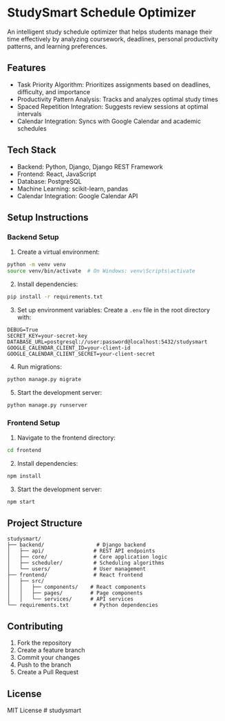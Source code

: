 # StudySmart Schedule Optimizer

An intelligent study schedule optimizer that helps students manage their time effectively by analyzing coursework, deadlines, personal productivity patterns, and learning preferences.

## Features

- Task Priority Algorithm: Prioritizes assignments based on deadlines, difficulty, and importance
- Productivity Pattern Analysis: Tracks and analyzes optimal study times
- Spaced Repetition Integration: Suggests review sessions at optimal intervals
- Calendar Integration: Syncs with Google Calendar and academic schedules

## Tech Stack

- Backend: Python, Django, Django REST Framework
- Frontend: React, JavaScript
- Database: PostgreSQL
- Machine Learning: scikit-learn, pandas
- Calendar Integration: Google Calendar API

## Setup Instructions

### Backend Setup

1. Create a virtual environment:
```bash
python -m venv venv
source venv/bin/activate  # On Windows: venv\Scripts\activate
```

2. Install dependencies:
```bash
pip install -r requirements.txt
```

3. Set up environment variables:
Create a `.env` file in the root directory with:
```
DEBUG=True
SECRET_KEY=your-secret-key
DATABASE_URL=postgresql://user:password@localhost:5432/studysmart
GOOGLE_CALENDAR_CLIENT_ID=your-client-id
GOOGLE_CALENDAR_CLIENT_SECRET=your-client-secret
```

4. Run migrations:
```bash
python manage.py migrate
```

5. Start the development server:
```bash
python manage.py runserver
```

### Frontend Setup

1. Navigate to the frontend directory:
```bash
cd frontend
```

2. Install dependencies:
```bash
npm install
```

3. Start the development server:
```bash
npm start
```

## Project Structure

```
studysmart/
├── backend/                 # Django backend
│   ├── api/                # REST API endpoints
│   ├── core/               # Core application logic
│   ├── scheduler/          # Scheduling algorithms
│   └── users/              # User management
├── frontend/               # React frontend
│   ├── src/
│   │   ├── components/    # React components
│   │   ├── pages/         # Page components
│   │   └── services/      # API services
└── requirements.txt        # Python dependencies
```

## Contributing

1. Fork the repository
2. Create a feature branch
3. Commit your changes
4. Push to the branch
5. Create a Pull Request

## License

MIT License # studysmart
